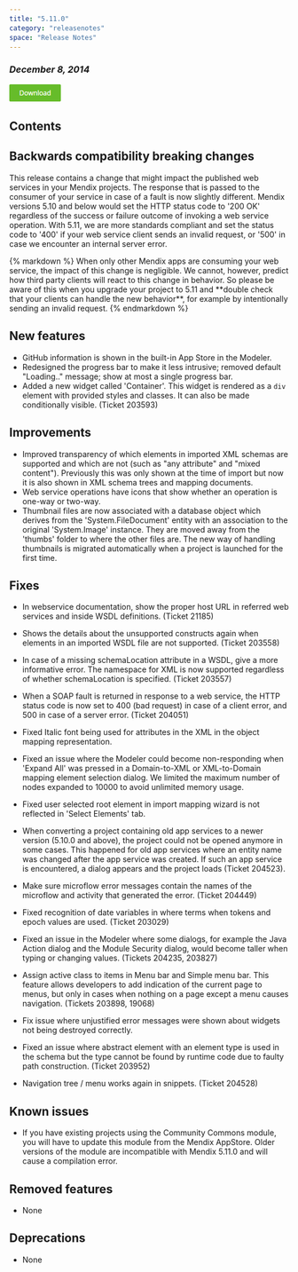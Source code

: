 ```yaml
---
title: "5.11.0"
category: "releasenotes"
space: "Release Notes"
---
```



### _December 8, 2014_

_[![](attachments/11927558/13402126.png)](https://appstore.home.mendix.com/link/modelers)_

## Contents

## Backwards compatibility breaking changes

This release contains a change that might impact the published web services in your Mendix projects. The response that is passed to the consumer of your service in case of a fault is now slightly different. Mendix versions 5.10 and below would set the HTTP status code to '200 OK' regardless of the success or failure outcome of invoking a web service operation. With 5.11, we are more standards compliant and set the status code to '400' if your web service client sends an invalid request, or '500' in case we encounter an internal server error.

<div class="alert alert-warning">{% markdown %}
When only other Mendix apps are consuming your web service, the impact of this change is negligible. We cannot, however, predict how third party clients will react to this change in behavior. So please be aware of this when you upgrade your project to 5.11 and **double check that your clients can handle the new behavior**, for example by intentionally sending an invalid request.
{% endmarkdown %}</div>

## New features

*   GitHub information is shown in the built-in App Store in the Modeler.
*   Redesigned the progress bar to make it less intrusive; removed default "Loading.." message; show at most a single progress bar.
*   Added a new widget called 'Container'. This widget is rendered as a `div` element with provided styles and classes. It can also be made conditionally visible. (Ticket 203593)

## Improvements

*   Improved transparency of which elements in imported XML schemas are supported and which are not (such as "any attribute" and "mixed content"). Previously this was only shown at the time of import but now it is also shown in XML schema trees and mapping documents.
*   Web service operations have icons that show whether an operation is one-way or two-way.
*   Thumbnail files are now associated with a database object which derives from the 'System.FileDocument' entity with an association to the original 'System.Image' instance. They are moved away from the 'thumbs' folder to where the other files are. The new way of handling thumbnails is migrated automatically when a project is launched for the first time.

## Fixes

*   In webservice documentation, show the proper host URL in referred web services and inside WSDL definitions. (Ticket 21185)
*   Shows the details about the unsupported constructs again when elements in an imported WSDL file are not supported. (Ticket 203558)
*   In case of a missing schemaLocation attribute in a WSDL, give a more informative error. The namespace for XML is now supported regardless of whether schemaLocation is specified. (Ticket 203557)
*   When a SOAP fault is returned in response to a web service, the HTTP status code is now set to 400 (bad request) in case of a client error, and 500 in case of a server error. (Ticket 204051)
*   Fixed Italic font being used for attributes in the XML in the object mapping representation.
*   Fixed an issue where the Modeler could become non-responding when 'Expand All' was pressed in a Domain-to-XML or XML-to-Domain mapping element selection dialog. We limited the maximum number of nodes expanded to 10000 to avoid unlimited memory usage.
*   Fixed user selected root element in import mapping wizard is not reflected in 'Select Elements' tab.
*   When converting a project containing old app services to a newer version (5.10.0 and above), the project could not be opened anymore in some cases. This happened for old app services where an entity name was changed after the app service was created. If such an app service is encountered, a dialog appears and the project loads (Ticket 204523).
*   Make sure microflow error messages contain the names of the microflow and activity that generated the error. (Ticket 204449)
*   Fixed recognition of date variables in where terms when tokens and epoch values are used. (Ticket 203029)
*   Fixed an issue in the Modeler where some dialogs, for example the Java Action dialog and the Module Security dialog, would become taller when typing or changing values. (Tickets 204235, 203827)
*   Assign active class to items in Menu bar and Simple menu bar. This feature allows developers to add indication of the current page to menus, but only in cases when nothing on a page except a menu causes navigation. (Tickets 203898, 19068)
*   Fix issue where unjustified error messages were shown about widgets not being destroyed correctly.
*   Fixed an issue where abstract element with an element type is used in the schema but the type cannot be found by runtime code due to faulty path construction. (Ticket 203952)

*   Navigation tree / menu works again in snippets. (Ticket 204528)

## Known issues

*   If you have existing projects using the Community Commons module, you will have to update this module from the Mendix AppStore. Older versions of the module are incompatible with Mendix 5.11.0 and will cause a compilation error.

## Removed features

*   None

## Deprecations

*   None